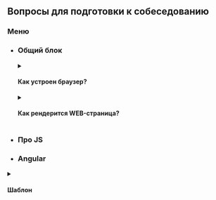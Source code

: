 ## Вопросы для подготовки к собеседованию

### Меню
- ### Общий блок
	
	[//]: # "Как устроен браузер?"

	<details>
	<summary>
		<h4>
			<b>Как устроен браузер?</b>
		</h4>
	</summary>
	<div>
	<img src="https://habrastorage.org/webt/dl/fr/hh/dlfrhh43eqb66arhgeic_h6e_8c.png" alt="Браузер под капотом"/>

	- ***User Interface*** — это все что видит пользователь: адресная строка, кнопки вперед/назад, меню, закладки — за исключением области, где отображается сайт.  
	- ***Browser Engine*** отвечает за взаимодействие между User Interface и Rendering Engine. Например, клик по кнопке назад должен сказать компоненте RE, что нужно отрисовать предыдущее состояние.
	- ***Rendering Engine*** отвечает за отображение веб-страницы. В зависимости от типа файла, эта компонента может парсить и рендерить как HTML/XML и CSS, так и PDF.  
	- ***Network*** выполняет xhr запросы за ресурсами, и в целом, общение браузера с остальным интернетом происходит через эту компоненту, включая проксирование, кэширование и так далее.  
	- ***JS Engine*** место, где парсится и исполняется js код.  
	- ***UI Backend*** используется чтобы рисовать стандартные компоненты типа чекбоксов, инпутов, кнопок.  
	- ***Data Persistence*** отвечает за хранение локальных данных, например в куках, SessionStorage, indexDB и так далее.

	Link:
	- [Рендеринг веб сайтов 101](https://habr.com/ru/post/484900/)
	</div>
	</details>
	
	[//]: # "Как рендерится WEB-страница?"

	<details>
	<summary>
		<h4>
			<b>Как рендерится WEB-страница?</b>
		</h4>
	</summary>
	<div>
	<img src="http://orm-chimera-prod.s3.amazonaws.com/1230000000545/images/hpbn_1001.png" alt="Общая схема"/>

	Последовательность работы браузера при отображении документа:
	 1. ***Формируется DOM (Document Object Model)*** из полученного от сервера HTML-документа
	 2. ***Формируется CSSOM (CSS Object Model)*** путем загрузки и распознавания стилей
	 3. ***Формируется дерево рендеринга (Render Tree)*** — набор объектов рендеринга (Webkit использует термин «renderer», или «render object», а Gecko — «frame») на основе DOM и CSSOM Render tree описывает визуальное представление DOM. <br/><br/> *Render tree дублирует структуру DOM, но сюда не попадают невидимые элементы (например — `<head>`, или элементы со стилем `display:none;`). Каждая строка текста будет представлена как отдельный renderer. Каждый объект рендеринга содержит соответствующий ему объект DOM (или блок текста), и рассчитанный для этого объекта стиль*

	 4. ***Рассчитывается положение на странице (layout)*** для каждого элемента render tree. Браузеры используют поточный метод (flow), при котором в большинстве случаев достаточно одного прохода для размещения всех элементов (для таблиц проходов требуется больше)

	 5. ***Отрисовка браузером страницы пользователю (painting)***

	В процессе взаимодействия пользователя со страницей, а также выполнения скриптов, она меняется, что требует повторного выполнения некоторых из вышеперечисленных операций.

	***Repaint (Restyle)*** - отрисовка элемента заново с новым стилем в случае изменения стилей элемента, не влияющих на его размеры и положение на странице (например, `background-color`, `border-color`, `visibility`).

	***Reflow (Relayout)*** - перерасчет положения элемента, если изменения затрагивают содержимое, структуру документа, положение элементов. Причинами таких изменений обычно являются:
	-   Манипуляции с DOM (добавление, удаление, изменение, перестановка элементов);
	-   Изменение содержимого, в т.ч. текста в полях форм;
	-   Расчёт или изменение CSS-свойств;
	-   Добавление, удаление таблиц стилей;
	-   Манипуляции с атрибутом «`class`»;
	-   Манипуляции с окном браузера — изменения размеров, прокрутка;
	-   Активация псевдо-классов (например,  `:hover`)

	**Оптимизация со стороны браузера**
	Браузеры по возможности ***локализуют repaint и reflow*** в пределах элементов, подвергнувшимися изменению. Например, изменение размеров абсолютно или фиксировано спозиционированного элемента затронет только сам элемент и его потомков, в то время как изменение статично спозиционированного — повлечет reflow всех элементов, следующих за ним.  

	Во время выполнения JavaScript браузеры кэшируют вносимые изменения, и применяют их ***в один проход*** по завершению работы блока кода. Но бращение к свойствам элементов вызовет ***принудительный reflow***.

	</div>
	</details>

- ### Про JS
- ### Angular
	
[//]: # "Шаблон"
	
<details>
<summary>
	<h4>
		<b>Шаблон</b>
	</h4>
</summary>
<div>

</div>
</details>
